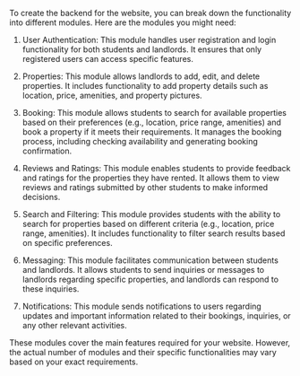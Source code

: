 To create the backend for the website, you can break down the functionality into different modules. Here are the modules you might need:

1. User Authentication: This module handles user registration and login functionality for both students and landlords. It ensures that only registered users can access specific features.

2. Properties: This module allows landlords to add, edit, and delete properties. It includes functionality to add property details such as location, price, amenities, and property pictures.

3. Booking: This module allows students to search for available properties based on their preferences (e.g., location, price range, amenities) and book a property if it meets their requirements. It manages the booking process, including checking availability and generating booking confirmation.

4. Reviews and Ratings: This module enables students to provide feedback and ratings for the properties they have rented. It allows them to view reviews and ratings submitted by other students to make informed decisions.

5. Search and Filtering: This module provides students with the ability to search for properties based on different criteria (e.g., location, price range, amenities). It includes functionality to filter search results based on specific preferences.

6. Messaging: This module facilitates communication between students and landlords. It allows students to send inquiries or messages to landlords regarding specific properties, and landlords can respond to these inquiries.

7. Notifications: This module sends notifications to users regarding updates and important information related to their bookings, inquiries, or any other relevant activities.

These modules cover the main features required for your website. However, the actual number of modules and their specific functionalities may vary based on your exact requirements.